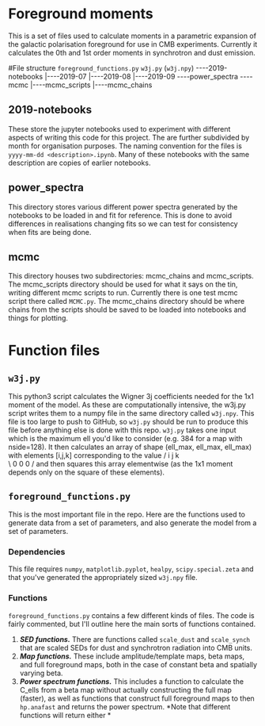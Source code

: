 <script src='https://cdnjs.cloudflare.com/ajax/libs/mathjax/2.7.5/MathJax.js?config=TeX-MML-AM_CHTML' async></script>

# Foreground moments

This is a set of files used to calculate moments in a parametric expansion of the galactic polarisation foreground for use in CMB experiments. Currently it calculates the 0th and 1st order moments in synchrotron and dust emission.

#File structure
`foreground_functions.py`
`w3j.py`
(`w3j.npy`)
----2019-notebooks
    |----2019-07
    |----2019-08
    |----2019-09
----power_spectra
----mcmc
    |----mcmc_scripts
    |----mcmc_chains

## 2019-notebooks
These store the jupyter notebooks used to experiment with different aspects of writing this code for this project. The are further subdivided by month for organisation purposes. The naming convention for the files is `yyyy-mm-dd <description>.ipynb`. Many of these notebooks with the same description are copies of earlier notebooks.

## power_spectra
This directory stores various different power spectra generated by the notebooks to be loaded in and fit for reference. This is done to avoid differences in realisations changing fits so we can test for consistency when fits are being done.

## mcmc
This directory houses two subdirectories: mcmc_chains and mcmc_scripts. The mcmc_scripts directory should be used for what it says on the tin, writing different mcmc scripts to run. Currently there is one test mcmc script there called `MCMC.py`. The mcmc_chains directory should be where chains from the scripts should be saved to be loaded into notebooks and things for plotting.

# Function files
## `w3j.py`
This python3 script calculates the Wigner 3j coefficients needed for the 1x1 moment of the model. As these are computationally intensive, the w3j.py script writes them to a numpy file in the same directory called `w3j.npy`. This file is too large to push to GitHub, so `w3j.py` should be run to produce this file before anything else is done with this repo. `w3j.py` takes one input which is the maximum ell you'd like to consider (e.g. 384 for a map with nside=128). It then calculates an array of shape (ell_max, ell_max, ell_max) with elements [i,j,k] corresponding to the value
/ i  j  k \
\ 0  0  0 /
and then squares this array elementwise (as the 1x1 moment depends only on the square of these elements).

## `foreground_functions.py`
This is the most important file in the repo. Here are the functions used to generate data from a set of parameters, and also generate the model from a set of parameters.

### Dependencies
This file requires `numpy`, `matplotlib.pyplot`, `healpy`, `scipy.special.zeta` and that you've generated the appropriately sized `w3j.npy` file.

### Functions
`foreground_functions.py` contains a few different kinds of files. The code is fairly commented, but I'll outline here the main sorts of functions contained.
1. ***SED functions.*** There are functions called `scale_dust` and `scale_synch` that are scaled SEDs for dust and synchrotron radiation into CMB units.
1. ***Map functions.*** These include amplitude/template maps, beta maps, and full foreground maps, both in the case of constant beta and spatially varying beta.
1. ***Power spectrum functions.*** This includes a function to calculate the C_ells from a beta map without actually constructing the full map (faster), as well as functions that construct full foreground maps to then `hp.anafast` and returns the power spectrum. *Note that different functions will return either *
